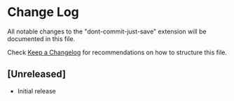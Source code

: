 # Change Log

All notable changes to the "dont-commit-just-save" extension will be documented in this file.

Check [Keep a Changelog](http://keepachangelog.com/) for recommendations on how to structure this file.

## [Unreleased]

- Initial release
